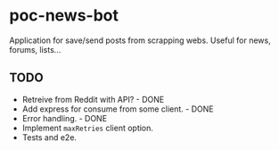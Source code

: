 # poc-news-bot

Application for save/send posts from scrapping webs. Useful for news, forums, lists...

## TODO
* Retreive from Reddit with API? - DONE
* Add express for consume from some client. - DONE
* Error handling. - DONE
* Implement `maxRetries` client option.
* Tests and e2e.